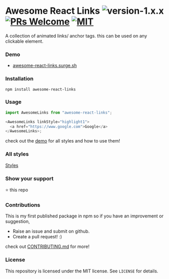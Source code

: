 # Awesome React Links ![version-1.x.x](https://img.shields.io/badge/version-1.0.0-yellow.svg) [![PRs Welcome](https://img.shields.io/badge/PRs-welcome-brightgreen.svg)](http://makeapullrequest.com) [![MIT](https://img.shields.io/github/license/mashape/apistatus.svg)](https://opensource.org/licenses/MIT)

A collection of animated links/ anchor tags. this can be used on any clickable element.

### Demo

- [awesome-react-links.surge.sh](https://awesome-react-links.surge.sh)

### Installation

```
npm install awesome-react-links
```

### Usage

```javascript
import AwesomeLinks from "awesome-react-links";

<AwesomeLinks linkStyle="highlight1">
  <a href="https://www.google.com">Google</a>
</AwesomeLinks>;
```

check out the [demo](https://awesome-react-links.surge.sh) for all styles and how to use them!

### All styles

[Styles](STYLES.md)

### Show your support

:star: this repo

### Contributions

This is my first published package in npm so if you have an improvement or suggestion,

- Raise an issue and submit on github.
- Create a pull request! :)

check out [CONTRIBUTING.md](CONTRIBUTING.md) for more!

### License

This repository is licensed under the MIT license. See `LICENSE` for
details.
